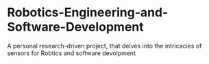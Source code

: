 # Robotics-Engineering-and-Software-Development
A personal research-driven project, that delves into the intricacies of sensors for Robtics and software devolpment
